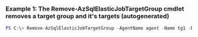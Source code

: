 ### Example 1: The Remove-AzSqlElasticJobTargetGroup cmdlet removes a target group and it's targets (autogenerated)
```powershell
PS C:\> Remove-AzSqlElasticJobTargetGroup -AgentName agent -Name tg1 -ResourceGroupName MyResourceGroup -ServerName s1
```

